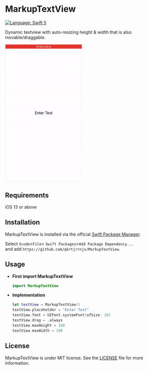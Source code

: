 # MarkupTextView

[![Language: Swift 5](https://img.shields.io/badge/language-swift%205-f48041.svg?style=flat)](https://developer.apple.com/swift)

Dynamic textview with auto-resizing height & width that is also movable/draggable. 

<img src="demo.gif" border=1 style="border-color:#eeeeee" width="250">

## Requirements
iOS 13 or above

## Installation
MarkupTextView is installed via the official [Swift Package Manager](https://swift.org/package-manager/).  

Select `Xcode`>`File`> `Swift Packages`>`Add Package Dependency...`  
and add `https://github.com/qkrtjrrnjs/MarkupTextView`.

## Usage

- **First import MarkupTextView**
    ```swift
    import MarkupTextView
    ```

- **Implementation**
    ```swift
    let textView = MarkupTextView()
    textView.placeholder = "Enter Text"
    textView.font = UIFont.systemFont(ofSize: 20)
    textView.drag = .always
    textView.maxHeight = 100
    textView.maxWidth = 100
    ```

## License

MarkupTextView is under MIT license. See the [LICENSE](LICENSE) file for more information.
